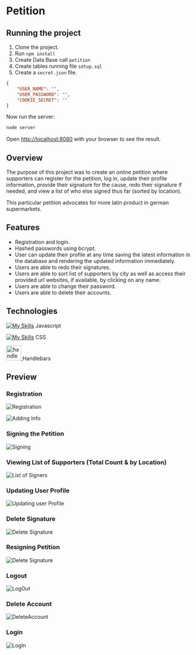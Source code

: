 # Petition

## Running the project

1. Clone the project.
2. Run `npm install`
3. Create Data Base call `petition`
4. Create tables running file `setup.sql`
5. Create a `secret.json` file.

```json
{
    "USER_NAME": "",
    "USER_PASSWORD": "",
    "COOKIE_SECRET": ""
}
```

Now run the server:

```bash
node server
```

Open [http://localhost:8080](http://localhost:8080) with your browser to see the result.

## Overview

The purpose of this project was to create an online petition where supporters can register for the petition, log in, update their profile information, provide their signature for the cause, redo their signature if needed, and view a list of who else signed thus far (sorted by location).

This particular petition advocates for more latin product in german supermarkets.

## Features

-   Registration and login.
-   Hashed passwords using bcrypt.
-   User can update their profile at any time saving the latest information in the database and rendering the updated information immediately.
-   Users are able to redo their signatures.
-   Users are able to sort list of supporters by city as well as access their provided url websites, if available, by clicking on any name.
-   Users are able to change their password.
-   Users are able to delete their accounts.

## Technologies
[![My Skills](https://skillicons.dev/icons?i=js)](https://skillicons.dev) Javascript

[![My Skills](https://skillicons.dev/icons?i=css)](https://skillicons.dev) CSS

<a href="https://handlebarsjs.com/" target="_blank"> <img src="https://cdn.jsdelivr.net/gh/devicons/devicon/icons/handlebars/handlebars-original.svg" alt="handlebars" width="40" height="40"/> </a> Handlebars

## Preview

### Registration

![Registration](/public/readme/petition-registration.gif)

![Adding Info](/public/readme/petition-moreInfo.gif)

### Signing the Petition

![Signing](/public/readme/petition-signature.gif)

### Viewing List of Supporters (Total Count & by Location)

![List of Signers](/public/readme/petitio-list-of-signers.gif)

### Updating User Profile
![Updating user Profile](/public/readme/petition-updating-profile-info.gif)

### Delete Signature
![Delete Signature](/public/readme/petition-deleting-sgnature.gif)

### Resigning Petition
![Delete Signature](/public/readme/petition-adding-new-signature.gif)

### Logout

![LogOut](/public/readme/petition-logout.gif)

### Delete Account
![DeleteAccount](/public/readme/petition-delete-account.gif)


### Login

![LogIn](/public/readme/petition-login.gif)

